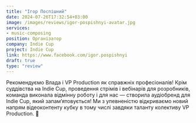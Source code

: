 ```yaml
---
title: "Ігор Поспішний"
date: 2024-07-26T17:32:54+03:00
image: /images/reviews/igor-pospishnyi-avatar.jpg
services:
- music-composing
position: Організатор
company: Indie Cup
project: Indie Cup
link: https://www.facebook.com/igor.pospishnyi
draft: true
type: "review"
---
```


Рекомендуємо Влада і VP Production як справжніх професіоналів! Крім суддівства на Indie Cup, проведення стрімів і вебінарів для розробників, команда виконала відмінну роботу і для нас — створила аудіобренд для Indie Cup, який запам’ятовується! Ми з упевненістю відкриваємо новий напрям відеоконтенту кубку в тому числі завдяки таланту колективу VP Production. 💜